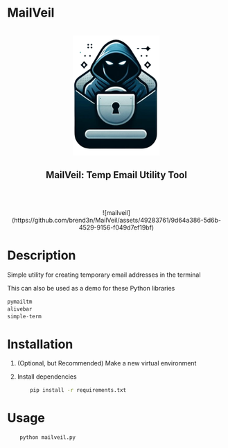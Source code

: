 # MailVeil
<p align=center>
  <br>
  <img src="assets/logo.png" alt="MailVeil" style="lemon" width="200">
  <br>
  <h2 align="center">MailVeil: Temp Email Utility Tool</h2>
  <br>
</p>

<p align=center>
  <br>
  ![mailveil](https://github.com/brend3n/MailVeil/assets/49283761/9d64a386-5d6b-4529-9156-f049d7ef19bf)
  <br>
</p>

# Description
Simple utility for creating temporary email addresses in the terminal

This can also be used as a demo for these Python libraries
```python 
pymailtm
alivebar
simple-term
```

# Installation

1. (Optional, but Recommended) Make a new virtual environment
2. Install dependencies

    ``` bash 
        pip install -r requirements.txt
    ```

# Usage
```python
    python mailveil.py
```

